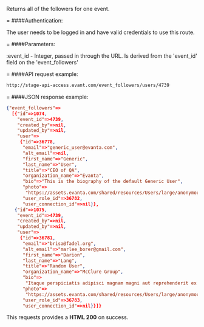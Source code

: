 <!-- --- title: GET /event_followers/users/:event_id -->

Returns all of the followers for one event.

=
####Authentication:

The user needs to be logged in and have valid credentials to use this route.

=
####Parameters:

:event_id - Integer, passed in through the URL. Is derived from the 'event_id' field on the 'event_followers'

=
####API request example:
```html
http://stage-api-access.evant.com/event_followers/users/4739
```

=
####JSON response example:

```json
{"event_followers"=>
  [{"id"=>1074,
    "event_id"=>4739,
    "created_by"=>nil,
    "updated_by"=>nil,
    "user"=>
     {"id"=>36778,
      "email"=>"generic_user@evanta.com",
      "alt_email"=>nil,
      "first_name"=>"Generic",
      "last_name"=>"User",
      "title"=>"CEO of QA",
      "organization_name"=>"Evanta",
      "bio"=>"This is the biography of the default Generic User",
      "photo"=>
       "https://assets.evanta.com/shared/resources/Users/large/anonymous2.jpg",
      "user_role_id"=>36782,
      "user_connection_id"=>nil}},
   {"id"=>1075,
    "event_id"=>4739,
    "created_by"=>nil,
    "updated_by"=>nil,
    "user"=>
     {"id"=>36781,
      "email"=>"brisa@fadel.org",
      "alt_email"=>"marlee_borer@gmail.com",
      "first_name"=>"Darion",
      "last_name"=>"Lang",
      "title"=>"Random User",
      "organization_name"=>"McClure Group",
      "bio"=>
       "Itaque perspiciatis adipisci magnam magni aut reprehenderit ex deleniti aut nostrum.",
      "photo"=>
       "https://assets.evanta.com/shared/resources/Users/large/anonymous2.jpg",
      "user_role_id"=>36783,
      "user_connection_id"=>nil}}]}
```

This requests provides a <strong>HTML 200</strong> on success.